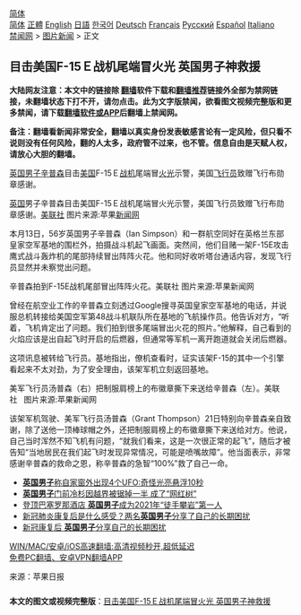  <!-- 面包屑导航 --> <div class="breadcrumb"><!-- GTranslate: https://gtranslate.io/ -->  <div class="switcher notranslate">  <div class="selected">  <a href="#" onclick="return false;"> 简体</a>  </div>  <div class="option">  <a href="https://www.bannedbook.org" onclick="doGTranslate('zh-CN|zh-CN');jQuery('div.switcher div.selected a').html(jQuery(this).html());return false;" title="简体中文" class="nturl selected"> 简体</a>  <a href="https://www.bannedbook.org/zh-tw/" onclick="doGTranslate('zh-CN|zh-TW');jQuery('div.switcher div.selected a').html(jQuery(this).html());return false;" title="繁體中文" class="nturl"> 正體</a>  <a href="https://www.bannedbook.org/en/" onclick="doGTranslate('zh-CN|en');jQuery('div.switcher div.selected a').html(jQuery(this).html());return false;" title="English" class="nturl"> English</a>  <a href="https://www.bannedbook.org/ja/" onclick="doGTranslate('zh-CN|ja');jQuery('div.switcher div.selected a').html(jQuery(this).html());return false;" title="日本語" class="nturl"> 日語</a>  <a href="https://www.bannedbook.org/ko/" onclick="doGTranslate('zh-CN|ko');jQuery('div.switcher div.selected a').html(jQuery(this).html());return false;" title="한국어" class="nturl"> 한국어</a>  <a href="https://www.bannedbook.org/de/" onclick="doGTranslate('zh-CN|de');jQuery('div.switcher div.selected a').html(jQuery(this).html());return false;" title="Deutsch" class="nturl"> Deutsch</a>  <a href="https://www.bannedbook.org/fr/" onclick="doGTranslate('zh-CN|fr');jQuery('div.switcher div.selected a').html(jQuery(this).html());return false;" title="Français" class="nturl"> Français</a>  <a href="https://www.bannedbook.org/ru/" onclick="doGTranslate('zh-CN|ru');jQuery('div.switcher div.selected a').html(jQuery(this).html());return false;" title="Русский" class="nturl"> Русский</a>  <a href="https://www.bannedbook.org/es/" onclick="doGTranslate('zh-CN|es');jQuery('div.switcher div.selected a').html(jQuery(this).html());return false;" title="Español" class="nturl"> Español</a>  <a href="https://www.bannedbook.org/it/" onclick="doGTranslate('zh-CN|it');jQuery('div.switcher div.selected a').html(jQuery(this).html());return false;" title="Italiano" class="nturl"> Italiano</a>  </div>  </div>      <div class='breadcrumb-sub'><!-- Breadcrumb NavXT 6.3.0 --> <a href="https://www.bannedbook.org/" class="home">禁闻网</a> &gt; <a href="https://www.bannedbook.org/bnews/topimagenews/" class="category">图片新闻</a> &gt; 正文</div></div><h2>目击美国F-15Ｅ战机尾端冒火光 英国男子神救援</h2> <p class="notice"><b>大陆网友注意：本文中的链接除 <a href="https://github.com/bannedbook/fanqiang" >翻墙</a>软件下载和<a href="https://github.com/killgcd/justmysocks/blob/master/README.md">翻墙推荐</a>链接外全部为禁网链接，未翻墙状态下打不开，请勿点击。此为文字版禁闻，欲看图文视频完整版和更多禁闻，请下载<a href="https://github.com/bannedbook/fanqiang">翻墙软件或APP</a>后翻墙上禁闻网。</p><p>备注：翻墙看新闻非常安全，翻墙以真实身份发表敏感言论有一定风险，但只看不说则没有任何风险，翻的人太多，政府管不过来，也不管。信息自由是天赋人权，请放心大胆的翻墙。</b></p>  <div class="entry"> <p id="summary"><a href="https://www.bannedbook.org/bnews/tag/%E8%8B%B1%E5%9B%BD%E7%94%B7%E5%AD%90/" class="st_tag internal_tag" rel="tag" title="标签 英国男子 下的日志">英国男子</a><a href="https://www.bannedbook.org/bnews/tag/%E8%BE%9B%E6%99%AE%E6%A3%AE/" class="st_tag internal_tag" rel="tag" title="标签 辛普森 下的日志">辛普森</a>目击<a href="https://www.bannedbook.org/bnews/tag/%e7%be%8e%e5%9b%bd/" class="st_tag internal_tag" rel="tag" title="标签 美国 下的日志">美国</a>F-15Ｅ<a href="https://www.bannedbook.org/bnews/tag/%e6%88%98%e6%9c%ba/" class="st_tag internal_tag" rel="tag" title="标签 战机 下的日志">战机</a>尾端冒<a href="https://www.bannedbook.org/bnews/tag/%E7%81%AB%E5%85%89/" class="st_tag internal_tag" rel="tag" title="标签 火光 下的日志">火光</a>示警，美国<a href="https://www.bannedbook.org/bnews/tag/%e9%a3%9e%e8%a1%8c%e5%91%98/" class="st_tag internal_tag" rel="tag" title="标签 飞行员 下的日志">飞行员</a>致赠飞行布勋章感谢。</p> <p id="conimg"><a href="https://www.bannedbook.org/bnews/tag/%e8%8b%b1%e5%9b%bd/" class="st_tag internal_tag" rel="tag" title="标签 英国 下的日志">英国</a>男子辛普森目击美国F-15Ｅ战机尾端冒火光示警，美国飞行员致赠飞行布勋章感谢。<a href="https://www.bannedbook.org/bnews/tag/%E7%BE%8E%E8%81%94%E7%A4%BE/" class="st_tag internal_tag" rel="tag" title="标签 美联社 下的日志">美联社</a> 图片来源:苹果<a href="https://www.bannedbook.org/bnews/tag/%E6%96%B0%E9%97%BB%E7%BD%91/" class="st_tag internal_tag" rel="tag" title="标签 新闻网 下的日志">新闻网</a></p>  <p>本月13日，56岁英国男子辛普森（Ian Simpson）和一群航空同好在英格兰东部皇家空军基地的围栏外，拍摄战斗机起飞画面。突然间，他们目赌一架F-15E攻击鹰式战斗轰炸机的尾部持续冒出阵阵火花。他和同好收听塔台通话内容，发现飞行员显然并未察觉出问题。</p> <p>辛普森拍到F-15E战机尾部冒出阵阵火花。美联社 图片来源:苹果新闻网</p>  <p>曾经在航空业工作的辛普森立刻透过Google搜寻英国皇家空军基地的电话，并说服总机转接给美国空军第48战斗机联队所在基地的飞航操作员。他告诉对方，“听着，飞机肯定出了问题。我们拍到很多尾端冒出火花的照片。”他解释，自己看到的火焰应该是出自起飞时开启的后燃器，但通常等军机一离开跑道就会关闭后燃器。</p> <p>这项讯息被转给飞行员。基地指出，僚机查看时，证实该架F-15的其中一个引擎看起来不太对劲，为了安全理由，该架军机立刻返回基地。</p>  <p>美军飞行员汤普森（右）把制服肩榜上的布徽章撕下来送给辛普森（左）。美联社&nbsp;&nbsp; 图片来源:苹果新闻网</p> <p>该架军机驾驶、美军飞行员汤普森（Grant Thompson）21日特别向辛普森亲自致谢，除了送他一顶棒球帽之外，还把制服肩榜上的布徽章撕下来送给对方。他说，自己当时浑然不知飞机有问题，“就我们看来，这是一次很正常的起飞”，随后才被告知“当地居民在我们起飞时发现异常情况，可能是喷嘴故障”。他当面表示，非常感谢辛普森的救命之恩，称辛普森的急智“100%”救了自己一命。</p>  <ul class='op-related-articles' title='相关阅读'> <li><a href='https://www.bannedbook.org/bnews/cnnews/20210707/1581900.html' target='_blank'><b>英国男子</b>称自家窗外出现4个UFO:奇怪光亮悬浮10秒</a></li> <li><a href='https://www.bannedbook.org/bnews/baitai/20210625/1574169.html' target='_blank'><b>英国男子</b>门前冷杉因越界被锯掉一半 成了“网红树”</a></li> <li><a href='https://www.bannedbook.org/bnews/cnnews/20210407/1521303.html' target='_blank'>登顶巴塞罗那酒店 <b>英国男子</b>成为2021年“徒手攀岩”第一人</a></li> <li><a href='https://www.bannedbook.org/bnews/health/20210111/1465236.html' target='_blank'>新冠肺炎康复后是什么感受？两名<b>英国男子</b>分享了自己的长期困扰</a></li> <li><a href='https://www.bannedbook.org/bnews/comments/20210111/1465075.html' target='_blank'>新冠康复后 <b>英国男子</b>分享自己的长期困扰</a></li> </ul> <p class="texttj"> <a href="https://github.com/bannedbook/fanqiang/wiki/V2ray%E6%9C%BA%E5%9C%BA" target="_blank">WIN/MAC/安卓/iOS高速翻墙:高清视频秒开,超低延迟</a><br/> <a href="https://github.com/bannedbook/fanqiang/wiki/%E7%A6%81%E9%97%BB%E7%BD%91%E5%AE%89%E5%8D%93%E7%BF%BB%E5%A2%99%E6%96%B0%E9%97%BBAPP" target="_blank">免费PC翻墙、安卓VPN翻墙APP</a></p><p> 来源：苹果日报 </p><a name='sharetosocial'></a>  <div style="margin-bottom:5px;padding-bottom:5px;clear:both"> <div id="archive-pix-1" class="banner-ads"> <!-- AuctionX Display platform tag START --> <div id="26318x728x90x621x_ADSLOT2" clicktrack="%%CLICK_URL_ESC%%"></div> <!-- AuctionX Display platform tag END --> </div> <div id="archive-pix-2" class="banner-ads"> <!-- AuctionX Display platform tag START --> <div id="26315x300x250x621x_ADSLOT2" clicktrack="%%CLICK_URL_ESC%%"></div> <!-- AuctionX Display platform tag END --> </div> </div>  <div id="archive-pix-1" class="banner-ads"> <!-- AuctionX Display platform tag START --> <div id="26318x728x90x621x_ADSLOT3" clicktrack="%%CLICK_URL_ESC%%"></div> <!-- AuctionX Display platform tag END --> </div> <div><b>本文的图文或视频完整版</b>：<a href='https://www.bannedbook.org/bnews/topimagenews/20210725/1593644.html'>目击美国F-15Ｅ战机尾端冒火光 英国男子神救援</a></div>  </div><!--END ENTRY--> 